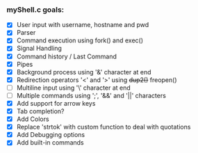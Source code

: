 ### myShell.c goals:
- [X] User input with username, hostname and pwd
- [X] Parser
- [X] Command execution using fork() and exec()
- [X] Signal Handling
- [X] Command history / Last Command
- [X] Pipes
- [X] Background process using '&' character at end
- [X] Redirection operators '<' and '>' using ~~dup2()~~ freopen()
- [ ] Multiline input using '\\' character at end
- [ ] Multiple commands using ';', '&&' and '||' characters
- [x] Add support for arrow keys
- [x] Tab completion?
- [X] Add Colors
- [X] Replace 'strtok' with custom function to deal with quotations
- [X] Add Debugging options
- [X] Add built-in commands
